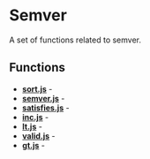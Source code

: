 # Semver

A set of functions related to semver.

## Functions

* [**sort.js**](./sort.md) - 
* [**semver.js**](./semver.md) - 
* [**satisfies.js**](./satisfies.md) - 
* [**inc.js**](./inc.md) - 
* [**lt.js**](./lt.md) - 
* [**valid.js**](./valid.md) - 
* [**gt.js**](./gt.md) - 
